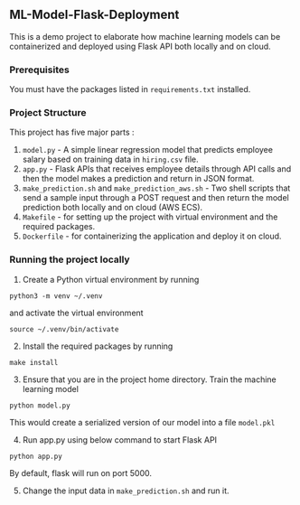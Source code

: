 ## ML-Model-Flask-Deployment
This is a demo project to elaborate how machine learning models can be containerized and deployed using Flask API both locally and on cloud.

### Prerequisites
You must have the packages listed in ```requirements.txt``` installed.

### Project Structure
This project has five major parts :
1. ```model.py``` - A simple linear regression model that predicts employee salary based on training data in ```hiring.csv``` file.
2. ```app.py``` - Flask APIs that receives employee details through API calls and then the model makes a prediction and return in JSON format.
3. ```make_prediction.sh``` and ```make_prediction_aws.sh``` - Two shell scripts that send a sample input through a POST request and then return the model prediction both locally and on cloud (AWS ECS).
4. ```Makefile``` - for setting up the project with virtual environment and the required packages.
5. ```Dockerfile``` - for containerizing the application and deploy it on cloud.

### Running the project locally
1. Create a Python virtual environment by running 
```
python3 -m venv ~/.venv
```
and activate the virtual environment
```
source ~/.venv/bin/activate
```

2. Install the required packages by running
```
make install
```

3. Ensure that you are in the project home directory. Train the machine learning model
```
python model.py
```
This would create a serialized version of our model into a file ```model.pkl```

4. Run app.py using below command to start Flask API
```
python app.py
```
By default, flask will run on port 5000.

5. Change the input data in ```make_prediction.sh``` and run it.
